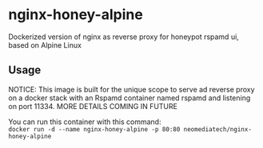 # nginx-honey-alpine
Dockerized version of nginx as reverse proxy for honeypot rspamd ui, based on Alpine Linux

## Usage
NOTICE: This image is built for the unique scope to serve ad reverse proxy on a docker stack with an Rspamd container named rspamd and listening on port 11334. MORE DETAILS COMING IN FUTURE

You can run this container with this command:  
`docker run -d --name nginx-honey-alpine -p 80:80 neomediatech/nginx-honey-alpine`  


